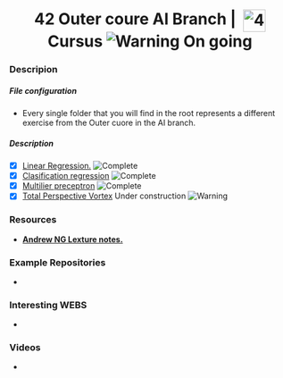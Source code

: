 <!--HEADER-->
<h1 align="center"> 42 Outer coure AI Branch | 
 <picture>
  <source media="(prefers-color-scheme: dark)" srcset="https://cdn.simpleicons.org/42/white">
  <img alt="42" width=40 align="top" src="https://cdn.simpleicons.org/42/Black">
 </picture>
 Cursus 
 <img alt="Warning" src="https://raw.githubusercontent.com/Mqxx/GitHub-Markdown/main/blockquotes/badge/dark-theme/warning.svg"> On going
</h1>
<!--FINISH HEADER-->

### Descripion
##### File configuration
- Every single folder that you will find in the root represents a different exercise from the Outer cuore in the AI branch.
##### Description
- [X] [Linear Regression.](https://github.com/ErnestoAvedillo/42-IA/tree/main/ft_linear_regression) <img alt="Complete" src="https://raw.githubusercontent.com/Mqxx/GitHub-Markdown/main/blockquotes/badge/dark-theme/complete.svg">
- [X] [Clasification regression](https://github.com/ErnestoAvedillo/42-IA/tree/main/dslr) <img alt="Complete" src="https://raw.githubusercontent.com/Mqxx/GitHub-Markdown/main/blockquotes/badge/dark-theme/complete.svg">
- [X] [Multilier preceptron](https://github.com/ErnestoAvedillo/42-IA/tree/main/Multilayer%20Perceptron)   <img alt="Complete" src="https://raw.githubusercontent.com/Mqxx/GitHub-Markdown/main/blockquotes/badge/dark-theme/complete.svg">
- [X] [Total Perspective Vortex](https://github.com/ErnestoAvedillo/42-IA/tree/main/Multilayer%20Perceptron) Under construction <img alt="Warning" src="https://raw.githubusercontent.com/Mqxx/GitHub-Markdown/main/blockquotes/badge/dark-theme/warning.svg">
### Resources

* **[Andrew NG Lexture notes.](https://sgfin.github.io/files/notes/CS229_Lecture_Notes.pdf)**

### Example Repositories
* 
### Interesting WEBS
*

### Videos
* 
